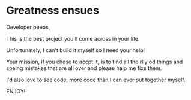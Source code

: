 # Greatness ensues

Developer peeps,

This is the best project you'll come across in your life.

Unfortunately, I can't build it myself so I need your help!

Your mission, if you chose to accpt it, is to find all the rlly od things and spelng mistakes that are all over and please halp me fixs them.

I'd also love to see code, more code than I can ever put together myself.
 
ENJOY!!
